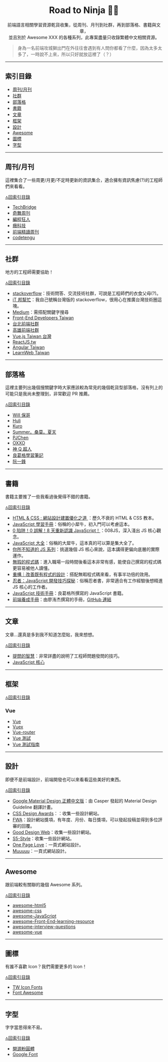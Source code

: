 <h1 align="center">Road to Ninja 🐱‍👤</h1>
<p align="center">前端語言相關學習資源乾貨收集，從周刊、月刊到社群，再到部落格、書籍與文章，<br>並且別於 Awesome XXX 的各種系列，此專案盡量只收錄繁體中文相關資源。</p>

> 身為一名前端攻城獅出門在外往往會遇到有人問你都看了什麼，因為太多太多了，一時說不上來，所以只好就放這裡了（？）

---

## 索引目錄
- [周刊/月刊](#周刊/月刊)
- [社群](#社群)
- [部落格](#部落格)
- [書籍](#書籍)
- [文章](#文章)
- [框架](#框架)
- [設計](#設計)
- [Awesome](#Awesome)
- [圖標](#圖標)
- [字型](#字型)

---

## 周刊/月刊
這裡集合了一些周更/月更/不定時更新的資訊集合，適合擁有資訊焦慮(?)的工程師們來看看。

[🔝回索引目錄](#索引目錄)

- [TechBridge](http://weekly.techbridge.cc/)
- [奇舞周刊](https://weekly.75team.com/)
- [編程狂人](https://www.tuicool.com/mags)
- [癮科技](https://www.cool3c.com/search/%E7%A8%8B%E5%BC%8F)
- [前端精讀周刊](https://github.com/dt-fe/weekly)
- [codetengu](https://weekly.codetengu.com/)

---

## 社群
地方的工程師需要協助！

[🔝回索引目錄](#索引目錄)

- [stackoverflow](https://stackoverflow.com/)：技術問答、交流技術社群，可說是工程師們的衣食父母(?)。
- [iT 邦幫忙](https://ithelp.ithome.com.tw/)：我自己號稱台灣版的 stackoverflow，很用心在推廣台灣技術圈這塊。
- [Medium](https://medium.com/)：需搭配關鍵字搜尋
- [Front-End Developers Taiwan](https://www.facebook.com/groups/f2e.tw/)
- [台北前端社群](https://www.facebook.com/groups/f2e.taipei/)
- [高雄前端社群](https://www.facebook.com/groups/358503154261390)
- [Vue.js Taiwan 台灣](https://www.facebook.com/groups/vuejs.tw/)
- [ReactJS.tw](https://www.facebook.com/groups/reactjs.tw/)
- [Angular Taiwan](https://www.facebook.com/groups/augularjs.tw/)
- [LearnWeb Taiwan](https://www.facebook.com/groups/LearnWeb.Taiwan/)

---

## 部落格
這裡主要列出幾個搜關鍵字時大家應該較為常見的幾個乾貨型部落格，沒有列上的可能只是我尚未整理到，非常歡迎 PR 推薦。

[🔝回索引目錄](#索引目錄)

- [Will 保哥](https://blog.miniasp.com/)
- [Huli](https://blog.huli.tw/)
- [Kuro](https://kuro.tw/)
- [Summer。桑莫。夏天](https://cythilya.github.io/)
- [PJChen](https://pjchender.blogspot.com/)
- [OXXO](https://www.oxxostudio.tw/)
- [神 Q 超人](https://medium.com/@GQSM)
- [良葛格學習筆記](https://openhome.cc/Gossip/)
- [阮一鋒](http://www.ruanyifeng.com/blog/)

---

## 書籍
書籍主要推了一些我看過後覺得不錯的書籍。

[🔝回索引目錄](#索引目錄)

- [HTML & CSS : 網站設計建置優化之道 ](https://www.tenlong.com.tw/products/9789862765012)：歷久不衰的 HTML & CSS 教本。
- [JavaScript 學習手冊](https://www.tenlong.com.tw/products/9789864762460)：俗稱的小犀牛，初入門可以考慮這本。
- [0 陷阱！0 誤解！8 天重新認識 JavaScript！](https://www.tenlong.com.tw/products/9789864344130)：008JS，深入淺出 JS 核心觀念。
- [JavaScript 大全](https://www.tenlong.com.tw/products/9789862764411)：俗稱的大犀牛，這本真的可以算是集大全了。
- [你所不知道的 JS 系列](https://www.tenlong.com.tw/products/9789863479666)：挑選幾個 JS 核心來說，這本講得更偏向底層的實際運作。
- [無瑕的程式碼](https://www.tenlong.com.tw/products/9789862017050)：進入職場一段時間後看這本非常有感，能使自己撰寫的程式碼更容易被他人讀懂。
- [重構｜改善既有程式的設計](https://www.tenlong.com.tw/products/9789865021832)：搭配無暇程式碼來看，有事半功倍的效用。
- [忍者：JavaScript 開發技巧探秘](https://www.tenlong.com.tw/products/9789864342525)：俗稱忍者書，非常適合有工作經驗後想精進 JS 核心的工作者。
- [JavaScript 技術手冊](https://www.tenlong.com.tw/products/9789865023188)：良葛格所撰寫的 JavaScript 書籍。
- [前端養成手冊](https://mrliao.gitbooks.io/f2ebook/content/)：由廖洧杰撰寫的手冊，[GitHub 連結](https://github.com/gonsakon/F2EBOOK)

---

## 文章
文章...還真是多到我不知道怎麼貼，我來想想。

[🔝回索引目錄](#索引目錄)

- [提問的智慧](https://github.com/ryanhanwu/How-To-Ask-Questions-The-Smart-Way)：非常詳盡的說明了工程師問題發問的技巧。
- [JavaScript 核心](http://notepad.yehyeh.net/Content/WebDesign/Javascript/ECMA/Core/JavaScriptCore.php)

---

## 框架

[🔝回索引目錄](#索引目錄)

### Vue
- [Vue](https://vuejs.org/)
- [Vuex](https://vuex.vuejs.org/zh/guide/)
- [Vue-router](https://router.vuejs.org/zh/)
- [Vue 測試](https://vue-test-utils.vuejs.org/zh/)
- [Vue 測試指南](https://lmiller1990.github.io/vue-testing-handbook/zh-CN/)

---

## 設計
即便不是前端設計，前端開發也可以來看看這些美好的東西。

[🔝回索引目錄](#索引目錄)

- [Google Material Design 正體中文版](https://github.com/Wcc723/google_design_translate)：由 Casper 發起的 Material Design Guideline 翻譯計畫。
- [CSS Design Awards](https://www.cssdesignawards.com/)：：收集一些設計網站。
- [FWA](https://thefwa.com/)：設計網站獎項，有年度、月份、每日獎項，可以發起投稿並得到多位評審的回覆。
- [Good Design Web](http://gooddesignweb.com/)：收集一些設計網站。
- [S5-Style](https://bm.s5-style.com/)：收集一些設計網站。
- [One Page Love](https://onepagelove.com/)：一頁式網站設計。
- [Muuuuu](https://muuuuu.org/)：一頁式網站設計。

---

## Awesome
跟前端較有關聯的幾個 Awesome 系列。

[🔝回索引目錄](#索引目錄)

- [awesome-html5](https://github.com/diegocard/awesome-html5)
- [awesome-css](https://github.com/awesome-css-group/awesome-css)
- [awesome-JavaScript](https://github.com/sorrycc/awesome-javascript)
- [awesome-Front-End-learning-resource](https://github.com/helloqingfeng/Awsome-Front-End-learning-resource)
- [awesome-interview-questions](https://github.com/MaximAbramchuck/awesome-interview-questions#javascript)
- [awesome-vue](https://github.com/rmjordas/awesome-vue)

---

## 圖標
有誰不喜歡 Icon？我們需要更多的 Icon！

[🔝回索引目錄](#索引目錄)

- [TW Icon Fonts](https://www.twicon.page/index.html)
- [Font Awesome](https://fontawesome.com/)

---

## 字型
字字當思得來不易。

[🔝回索引目錄](#索引目錄)

- [開源粉圓體](https://github.com/justfont/open-huninn-font)
- [Google Font](https://fonts.google.com/)

